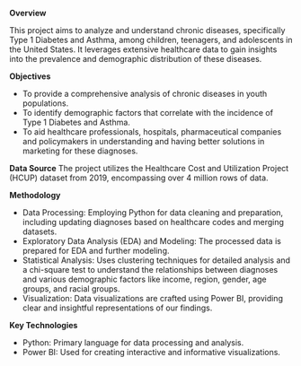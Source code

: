 **Overview**

This project aims to analyze and understand chronic diseases, specifically Type 1 Diabetes and Asthma, among children, teenagers, and adolescents in the United States. It leverages extensive healthcare data to gain insights into the prevalence and demographic distribution of these diseases.

**Objectives**
- To provide a comprehensive analysis of chronic diseases in youth populations.
- To identify demographic factors that correlate with the incidence of Type 1 Diabetes and Asthma.
- To aid healthcare professionals, hospitals, pharmaceutical companies and policymakers in  understanding and having better solutions in marketing for these diagnoses.

**Data Source**
The project utilizes the Healthcare Cost and Utilization Project (HCUP) dataset from 2019, encompassing over 4 million rows of data.

**Methodology**
- Data Processing: Employing Python for data cleaning and preparation, including updating diagnoses based on healthcare codes and merging datasets.
- Exploratory Data Analysis (EDA) and Modeling: The processed data is prepared for EDA and further modeling.
- Statistical Analysis: Uses clustering techniques for detailed analysis and a chi-square test to understand the relationships between diagnoses and various demographic factors like income, region, gender, age groups, and racial groups.
- Visualization: Data visualizations are crafted using Power BI, providing clear and insightful representations of our findings.

**Key Technologies**
- Python: Primary language for data processing and analysis.
- Power BI: Used for creating interactive and informative visualizations.
